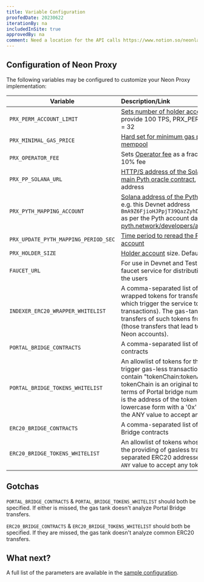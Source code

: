 ```yaml
---
title: Variable Configuration
proofedDate: 20230622
iterationBy: na
includedInSite: true
approvedBy: na
comment: Need a location for the API calls https://www.notion.so/neonlabs/Neon-Specific-API-methods-3402baaad8fa4daeb12642495cf85eb3
---
```


## Configuration of Neon Proxy

The following variables may be configured to customize your Neon Proxy implementation:

|Variable|Description/Link                         |
|-----|:-----------------------------------------|
|`PRX_PERM_ACCOUNT_LIMIT` |[Sets number of holder accounts / TPS](accounts#holder-accounts) to provide 100 TPS, PRX_PERM_ACCOUNT_LIMIT = 32|
|`PRX_MINIMAL_GAS_PRICE`| [Hard set for minimum gas price to tx to mempool](transaction-gas#minimum-gas-price)|
|`PRX_OPERATOR_FEE`|Sets [Operator fee](transaction-gas#gas-price-the-operator-fee) as a fraction of 100%, 0.1 = 10% fee|
|`PRX_PP_SOLANA_URL`|[HTTP/S address of the Solana network with the main Pyth oracle contract](transaction-gas#calculation-configuration), e.g. this [Devnet](https://api.devnet.solana.com) address|
|`PRX_PYTH_MAPPING_ACCOUNT`|[Solana address of the Pyth mapping account](transaction-gas#calculation-configuration), e.g. this Devnet address `BmA9Z6FjioHJPpjT39QazZyhDRUdZy2ezwx4GiDdE2u2` as per the Pyth account data page, [pyth.network/developers/accounts](https://pyth.network/developers/accounts?cluster=devnet)|
|`PRX_UPDATE_PYTH_MAPPING_PERIOD_SEC`|[Time period to reread the Pyth mapping account](transaction-gas#calculation-configuration)|
|`PRX_HOLDER_SIZE`|[Holder account](/docs/architecture/solana-accounts/#holder-account-size) size. Defaults to 262,144 bytes|
|`FAUCET_URL`|For use in Devnet and Testnet: URL to the faucet service for distributing NEON tokens to the users|
|`INDEXER_ERC20_WRAPPER_WHITELIST`|A comma-separated list of ERC20-for-Spl wrapped tokens for transfer (those transactions which trigger the service to allow gas-less transactions). The gas-tank looks for the first transfers of such tokens from Solana to Neon (those transfers that lead to the creation of Neon accounts).|
|`PORTAL_BRIDGE_CONTRACTS`|A comma-separated list of Portal Bridge contracts|
|`PORTAL_BRIDGE_TOKENS_WHITELIST`|An allowlist of tokens for the transfer which will trigger gas-less transactions. This set should contain "tokenChain:tokenAddress", where: tokenChain is an original token chain number in terms of Portal bridge numbers tokenAddress is the address of the token in hexadecimal lowercase form with a '0x' prefix. Alt: provide the ANY value to accept any token.|
|`ERC20_BRIDGE_CONTRACTS`|A comma-separated list of Common ERC20 Bridge contracts|
|`ERC20_BRIDGE_TOKENS_WHITELIST`|An allowlist of tokens whose transfer triggers the providing of gasless transactions. Comma-separated ERC20 addresses. Alt: provide the `ANY` value to accept any token.|

## Gotchas

`PORTAL_BRIDGE_CONTRACTS` & `PORTAL_BRIDGE_TOKENS_WHITELIST` should both be specified. If either is missed, the gas tank doesn't analyze Portal Bridge transfers.

`ERC20_BRIDGE_CONTRACTS` & `ERC20_BRIDGE_TOKENS_WHITELIST` should both be specified. If they are missed, the gas tank doesn't analyze common ERC20 transfers.

## What next?

A full list of the parameters are available in the [sample configuration](https://github.com/neonlabsorg/infrastructure-kubernetes/blob/main/config.ini.sample).

